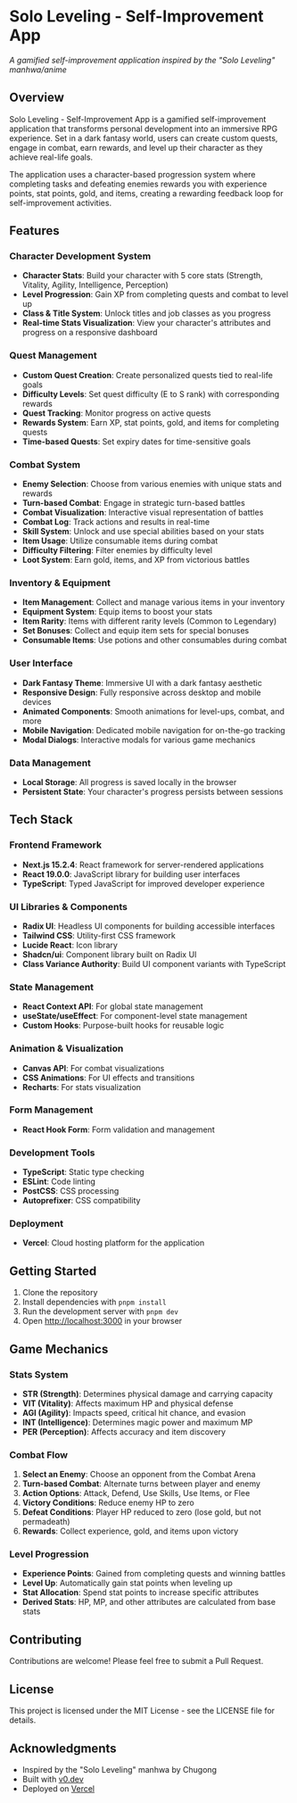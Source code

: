 # Solo Leveling - Self-Improvement App

_A gamified self-improvement application inspired by the "Solo Leveling" manhwa/anime_

## Overview

Solo Leveling - Self-Improvement App is a gamified self-improvement application that transforms personal development into an immersive RPG experience. Set in a dark fantasy world, users can create custom quests, engage in combat, earn rewards, and level up their character as they achieve real-life goals.

The application uses a character-based progression system where completing tasks and defeating enemies rewards you with experience points, stat points, gold, and items, creating a rewarding feedback loop for self-improvement activities.

## Features

### Character Development System

- **Character Stats**: Build your character with 5 core stats (Strength, Vitality, Agility, Intelligence, Perception)
- **Level Progression**: Gain XP from completing quests and combat to level up
- **Class & Title System**: Unlock titles and job classes as you progress
- **Real-time Stats Visualization**: View your character's attributes and progress on a responsive dashboard

### Quest Management

- **Custom Quest Creation**: Create personalized quests tied to real-life goals
- **Difficulty Levels**: Set quest difficulty (E to S rank) with corresponding rewards
- **Quest Tracking**: Monitor progress on active quests
- **Rewards System**: Earn XP, stat points, gold, and items for completing quests
- **Time-based Quests**: Set expiry dates for time-sensitive goals

### Combat System

- **Enemy Selection**: Choose from various enemies with unique stats and rewards
- **Turn-based Combat**: Engage in strategic turn-based battles
- **Combat Visualization**: Interactive visual representation of battles
- **Combat Log**: Track actions and results in real-time
- **Skill System**: Unlock and use special abilities based on your stats
- **Item Usage**: Utilize consumable items during combat
- **Difficulty Filtering**: Filter enemies by difficulty level
- **Loot System**: Earn gold, items, and XP from victorious battles

### Inventory & Equipment

- **Item Management**: Collect and manage various items in your inventory
- **Equipment System**: Equip items to boost your stats
- **Item Rarity**: Items with different rarity levels (Common to Legendary)
- **Set Bonuses**: Collect and equip item sets for special bonuses
- **Consumable Items**: Use potions and other consumables during combat

### User Interface

- **Dark Fantasy Theme**: Immersive UI with a dark fantasy aesthetic
- **Responsive Design**: Fully responsive across desktop and mobile devices
- **Animated Components**: Smooth animations for level-ups, combat, and more
- **Mobile Navigation**: Dedicated mobile navigation for on-the-go tracking
- **Modal Dialogs**: Interactive modals for various game mechanics

### Data Management

- **Local Storage**: All progress is saved locally in the browser
- **Persistent State**: Your character's progress persists between sessions

## Tech Stack

### Frontend Framework

- **Next.js 15.2.4**: React framework for server-rendered applications
- **React 19.0.0**: JavaScript library for building user interfaces
- **TypeScript**: Typed JavaScript for improved developer experience

### UI Libraries & Components

- **Radix UI**: Headless UI components for building accessible interfaces
- **Tailwind CSS**: Utility-first CSS framework
- **Lucide React**: Icon library
- **Shadcn/ui**: Component library built on Radix UI
- **Class Variance Authority**: Build UI component variants with TypeScript

### State Management

- **React Context API**: For global state management
- **useState/useEffect**: For component-level state management
- **Custom Hooks**: Purpose-built hooks for reusable logic

### Animation & Visualization

- **Canvas API**: For combat visualizations
- **CSS Animations**: For UI effects and transitions
- **Recharts**: For stats visualization

### Form Management

- **React Hook Form**: Form validation and management

### Development Tools

- **TypeScript**: Static type checking
- **ESLint**: Code linting
- **PostCSS**: CSS processing
- **Autoprefixer**: CSS compatibility

### Deployment

- **Vercel**: Cloud hosting platform for the application

## Getting Started

1. Clone the repository
2. Install dependencies with `pnpm install`
3. Run the development server with `pnpm dev`
4. Open [http://localhost:3000](http://localhost:3000) in your browser

## Game Mechanics

### Stats System

- **STR (Strength)**: Determines physical damage and carrying capacity
- **VIT (Vitality)**: Affects maximum HP and physical defense
- **AGI (Agility)**: Impacts speed, critical hit chance, and evasion
- **INT (Intelligence)**: Determines magic power and maximum MP
- **PER (Perception)**: Affects accuracy and item discovery

### Combat Flow

1. **Select an Enemy**: Choose an opponent from the Combat Arena
2. **Turn-based Combat**: Alternate turns between player and enemy
3. **Action Options**: Attack, Defend, Use Skills, Use Items, or Flee
4. **Victory Conditions**: Reduce enemy HP to zero
5. **Defeat Conditions**: Player HP reduced to zero (lose gold, but not permadeath)
6. **Rewards**: Collect experience, gold, and items upon victory

### Level Progression

- **Experience Points**: Gained from completing quests and winning battles
- **Level Up**: Automatically gain stat points when leveling up
- **Stat Allocation**: Spend stat points to increase specific attributes
- **Derived Stats**: HP, MP, and other attributes are calculated from base stats

## Contributing

Contributions are welcome! Please feel free to submit a Pull Request.

## License

This project is licensed under the MIT License - see the LICENSE file for details.

## Acknowledgments

- Inspired by the "Solo Leveling" manhwa by Chugong
- Built with [v0.dev](https://v0.dev)
- Deployed on [Vercel](https://vercel.com)
